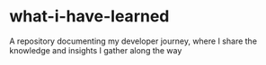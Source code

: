 # what-i-have-learned
A repository documenting my developer journey, where I share the knowledge and insights I gather along the way
